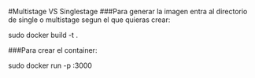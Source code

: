 #Multistage VS Singlestage
###Para generar la imagen entra al directorio de single o multistage segun el que quieras crear: 

sudo docker build -t <algun-nombre>.

###Para crear el container: 

sudo docker run -p <tu-puerto>:3000 <algun-nombre>
